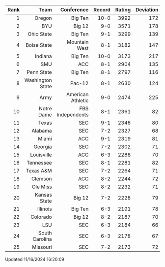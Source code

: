 | Rank  | Team                 | Conference           | Record   | Rating | Deviation |
| ---:  | ---:                 | ---:                 | ---:     | ---:   | ---:      |
| 1     | Oregon               | Big Ten              | 10-0     | 3992   | 172       |
| 2     | BYU                  | Big 12               | 9-0      | 3571   | 178       |
| 3     | Ohio State           | Big Ten              | 9-1      | 3299   | 139       |
| 4     | Boise State          | Mountain West        | 8-1      | 3182   | 147       |
| 5     | Indiana              | Big Ten              | 10-0     | 3173   | 217       |
| 6     | SMU                  | ACC                  | 8-1      | 2904   | 135       |
| 7     | Penn State           | Big Ten              | 8-1      | 2797   | 116       |
| 8     | Washington State     | Pac-12               | 8-1      | 2630   | 124       |
| 9     | Army                 | American Athletic    | 9-0      | 2474   | 225       |
| 10    | Notre Dame           | FBS Independents     | 8-1      | 2361   | 82        |
| 11    | Texas                | SEC                  | 9-1      | 2346   | 80        |
| 12    | Alabama              | SEC                  | 7-2      | 2327   | 68        |
| 13    | Miami                | ACC                  | 9-1      | 2319   | 81        |
| 14    | Georgia              | SEC                  | 7-2      | 2302   | 71        |
| 15    | Louisville           | ACC                  | 6-3      | 2288   | 70        |
| 16    | Tennessee            | SEC                  | 8-1      | 2281   | 82        |
| 17    | Texas A&M            | SEC                  | 7-2      | 2264   | 71        |
| 18    | Clemson              | ACC                  | 8-2      | 2244   | 72        |
| 19    | Ole Miss             | SEC                  | 8-2      | 2232   | 71        |
| 20    | Kansas State         | Big 12               | 7-2      | 2228   | 79        |
| 21    | Illinois             | Big Ten              | 6-3      | 2191   | 78        |
| 22    | Colorado             | Big 12               | 8-2      | 2187   | 70        |
| 23    | LSU                  | SEC                  | 6-3      | 2184   | 66        |
| 24    | South Carolina       | SEC                  | 6-3      | 2178   | 67        |
| 25    | Missouri             | SEC                  | 7-2      | 2173   | 72        |

Updated 11/16/2024 16:20:09
